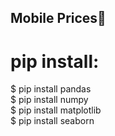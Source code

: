 ## Mobile Prices📱
# pip install: 
$ pip install pandas</br>
$ pip install numpy</br>
$ pip install matplotlib</br>
$ pip install seaborn</br>